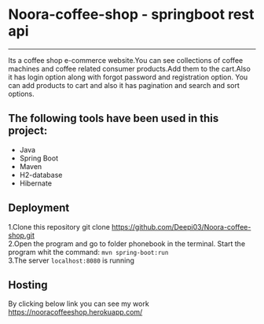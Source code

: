 # Noora-coffee-shop - springboot rest api
--------
Its a coffee shop e-commerce website.You can see collections of coffee machines and coffee related consumer products.Add them to the cart.Also it has login option along with
forgot password and registration option.
You can add products to cart and also it has pagination and search and sort options.

The following tools have been used in this project:
----------------------
- Java
- Spring Boot
- Maven
- H2-database
- Hibernate


Deployment
----
1.Clone this repository git clone https://github.com/Deepi03/Noora-coffee-shop.git
<br>
2.Open the program and go to folder phonebook in the terminal. Start the program whit the command: ``mvn spring-boot:run``
<br>
3.The server ``localhost:8080`` is running

Hosting
---
By clicking below link you can see my work
<br>
https://nooracoffeeshop.herokuapp.com/

